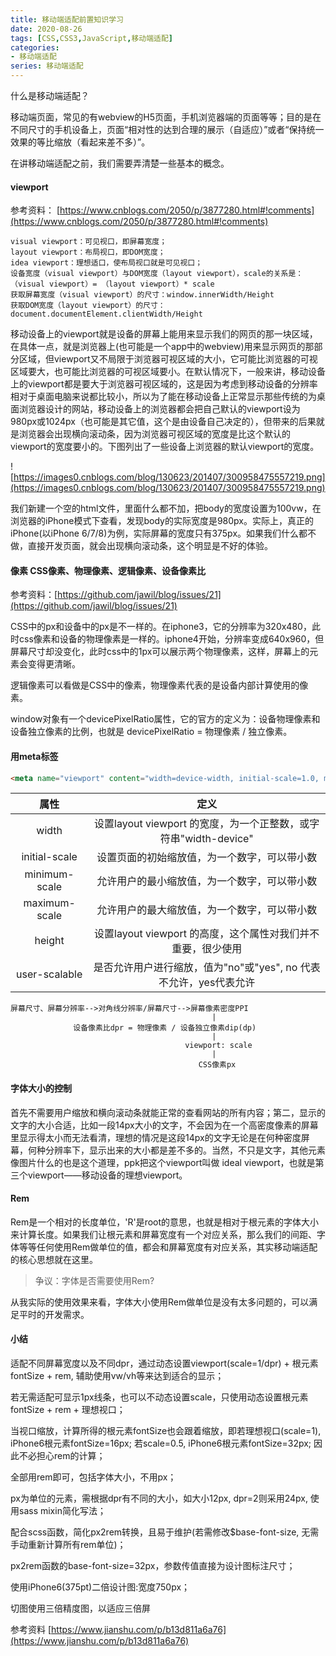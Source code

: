 ```yaml
---
title: 移动端适配前置知识学习
date: 2020-08-26
tags: [CSS,CSS3,JavaScript,移动端适配]
categories: 
- 移动端适配
series: 移动端适配
---
```


什么是移动端适配？

移动端页面，常见的有webview的H5页面，手机浏览器端的页面等等；目的是在不同尺寸的手机设备上，页面“相对性的达到合理的展示（自适应）”或者“保持统一效果的等比缩放（看起来差不多）”。

在讲移动端适配之前，我们需要弄清楚一些基本的概念。

#### viewport

参考资料： [https://www.cnblogs.com/2050/p/3877280.html#!comments](https://www.cnblogs.com/2050/p/3877280.html#!comments)

```
visual viewport：可见视口，即屏幕宽度；
layout viewport：布局视口，即DOM宽度；
idea viewport：理想适口，使布局视口就是可见视口；
设备宽度（visual viewport）与DOM宽度（layout viewport），scale的关系是：（visual viewport）= （layout viewport）* scale
获取屏幕宽度（visual viewport）的尺寸：window.innerWidth/Height
获取DOM宽度（layout viewport）的尺寸：document.documentElement.clientWidth/Height
```

移动设备上的viewport就是设备的屏幕上能用来显示我们的网页的那一块区域，在具体一点，就是浏览器上(也可能是一个app中的webview)用来显示网页的那部分区域，但viewport又不局限于浏览器可视区域的大小，它可能比浏览器的可视区域要大，也可能比浏览器的可视区域要小。在默认情况下，一般来讲，移动设备上的viewport都是要大于浏览器可视区域的，这是因为考虑到移动设备的分辨率相对于桌面电脑来说都比较小，所以为了能在移动设备上正常显示那些传统的为桌面浏览器设计的网站，移动设备上的浏览器都会把自己默认的viewport设为980px或1024px（也可能是其它值，这个是由设备自己决定的），但带来的后果就是浏览器会出现横向滚动条，因为浏览器可视区域的宽度是比这个默认的viewport的宽度要小的。下图列出了一些设备上浏览器的默认viewport的宽度。

![https://images0.cnblogs.com/blog/130623/201407/300958475557219.png](https://images0.cnblogs.com/blog/130623/201407/300958475557219.png)

我们新建一个空的html文件，里面什么都不加，把body的宽度设置为100vw，在浏览器的iPhone模式下查看，发现body的实际宽度是980px。实际上，真正的iPhone(以iPhone 6/7/8)为例，实际屏幕的宽度只有375px。如果我们什么都不做，直接开发页面，就会出现横向滚动条，这个明显是不好的体验。

#### 像素 CSS像素、物理像素、逻辑像素、设备像素比

参考资料：[https://github.com/jawil/blog/issues/21](https://github.com/jawil/blog/issues/21)

CSS中的px和设备中的px是不一样的。在iphone3，它的分辨率为320x480，此时css像素和设备的物理像素是一样的。iphone4开始，分辨率变成640x960，但屏幕尺寸却没变化，此时css中的1px可以展示两个物理像素，这样，屏幕上的元素会变得更清晰。

逻辑像素可以看做是CSS中的像素，物理像素代表的是设备内部计算使用的像素。

window对象有一个devicePixelRatio属性，它的官方的定义为：设备物理像素和设备独立像素的比例，也就是 devicePixelRatio = 物理像素 / 独立像素。

#### 用meta标签

```html
<meta name="viewport" content="width=device-width, initial-scale=1.0, maximum-scale=1.0, user-scalable=0">
```

  属性 | 定义 |
:----: | :-: | 
width | 设置layout viewport  的宽度，为一个正整数，或字符串"width-device" | 
initial-scale | 设置页面的初始缩放值，为一个数字，可以带小数 | 
minimum-scale | 允许用户的最小缩放值，为一个数字，可以带小数 | 
maximum-scale | 允许用户的最大缩放值，为一个数字，可以带小数 | 
height | 设置layout viewport  的高度，这个属性对我们并不重要，很少使用 | 
user-scalable | 是否允许用户进行缩放，值为"no"或"yes", no 代表不允许，yes代表允许 | 

```
屏幕尺寸、屏幕分辨率-->对角线分辨率/屏幕尺寸-->屏幕像素密度PPI
                                             |
              设备像素比dpr = 物理像素 / 设备独立像素dip(dp)
                                             |
                                       viewport: scale
                                             |
                                          CSS像素px
```

#### 字体大小的控制

首先不需要用户缩放和横向滚动条就能正常的查看网站的所有内容；第二，显示的文字的大小合适，比如一段14px大小的文字，不会因为在一个高密度像素的屏幕里显示得太小而无法看清，理想的情况是这段14px的文字无论是在何种密度屏幕，何种分辨率下，显示出来的大小都是差不多的。当然，不只是文字，其他元素像图片什么的也是这个道理，ppk把这个viewport叫做 ideal viewport，也就是第三个viewport——移动设备的理想viewport。

#### Rem

Rem是一个相对的长度单位，'R'是root的意思，也就是相对于根元素的字体大小来计算长度。如果我们让根元素和屏幕宽度有一个对应关系，那么我们的间距、字体等等任何使用Rem做单位的值，都会和屏幕宽度有对应关系，其实移动端适配的核心思想就在这里。

> 争议：字体是否需要使用Rem?

从我实际的使用效果来看，字体大小使用Rem做单位是没有太多问题的，可以满足平时的开发需求。

#### 小结
适配不同屏幕宽度以及不同dpr，通过动态设置viewport(scale=1/dpr) + 根元素fontSize + rem, 辅助使用vw/vh等来达到适合的显示；

若无需适配可显示1px线条，也可以不动态设置scale，只使用动态设置根元素fontSize + rem + 理想视口；

当视口缩放，计算所得的根元素fontSize也会跟着缩放，即若理想视口(scale=1), iPhone6根元素fontSize=16px; 若scale=0.5, iPhone6根元素fontSize=32px; 因此不必担心rem的计算；

全部用rem即可，包括字体大小，不用px；

px为单位的元素，需根据dpr有不同的大小，如大小12px, dpr=2则采用24px, 使用sass mixin简化写法；

配合scss函数，简化px2rem转换，且易于维护(若需修改$base-font-size, 无需手动重新计算所有rem单位)；

px2rem函数的base-font-size=32px，参数传值直接为设计图标注尺寸；

使用iPhone6(375pt)二倍设计图:宽度750px；

切图使用三倍精度图，以适应三倍屏

参考资料 [https://www.jianshu.com/p/b13d811a6a76](https://www.jianshu.com/p/b13d811a6a76)
